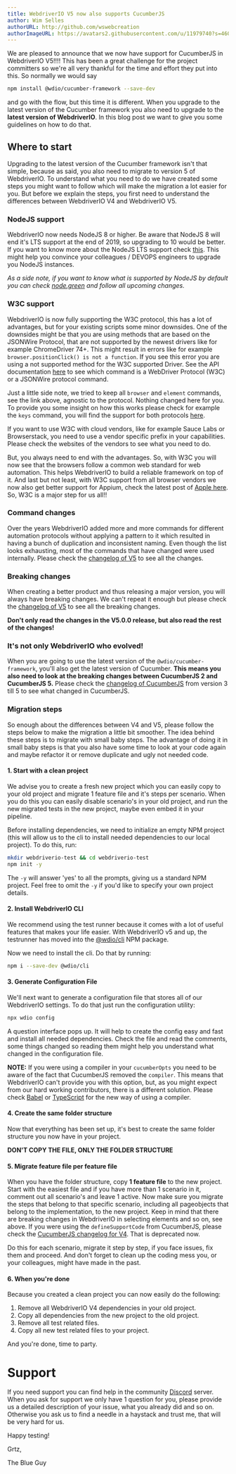 ```yaml
---
title: WebdriverIO V5 now also supports CucumberJS
author: Wim Selles
authorURL: http://github.com/wswebcreation
authorImageURL: https://avatars2.githubusercontent.com/u/11979740?s=460&v=4
---
```


We are pleased to announce that we now have support for CucumberJS in WebdriverIO V5!!!!
This has been a great challenge for the project committers so we're all very thankful for the time and effort they put into this.
So normally we would say

```sh
npm install @wdio/cucumber-framework --save-dev
```

and go with the flow, but this time it is different. When you upgrade to the latest version of the Cucumber framework you also need to upgrade to the **latest version of WebdriverIO**.
In this blog post we want to give you some guidelines on how to do that.

## Where to start
Upgrading to the latest version of the Cucumber framework isn't that simple, because as said, you also need to migrate to version 5 of WebdriverIO.
To understand what you need to do we have created some steps you might want to follow which will make the migration a lot easier for you.
But before we explain the steps, you first need to understand the differences between WebdriverIO V4 and WebdriverIO V5.

### NodeJS support
WebdriverIO now needs NodeJS 8 or higher. Be aware that NodeJS 8 will end it's LTS support at the end of 2019, so upgrading to 10 would be better.
If you want to know more about the NodeJS LTS support check [this](https://github.com/nodejs/Release). This might help you convince your colleagues / DEVOPS engineers to upgrade you NodeJS instances.

*As a side note, if you want to know what is supported by NodeJS by default you can check [node.green](https://node.green/) and follow all upcoming changes.*

### W3C support
WebdriverIO is now fully supporting the W3C protocol, this has a lot of advantages, but for your existing scripts some minor downsides.
One of the downsides might be that you are using methods that are based on the JSONWire Protocol, that are not supported by the newest drivers like for example ChromeDriver 74+.
This might result in errors like for example `browser.positionClick() is not a function`. If you see this error you are using a not supported method for the W3C supported Driver.
See the API documentation [here](https://webdriver.io/docs/api.html) to see which command is a WebDriver Protocol (W3C) or a JSONWire protocol command.

Just a little side note, we tried to keep all `browser` and `element` commands, see the link above, agnostic to the protocol. Nothing changed here for you.
To provide you some insight on how this works please check for example the `keys` command, you will find the support for both protocols [here](https://github.com/webdriverio/webdriverio/blob/main/packages/webdriverio/src/commands/browser/keys.js#L45-L50).

If you want to use W3C with cloud vendors, like for example Sauce Labs or Browserstack, you need to use a vendor specific prefix in your capabilities.
Please check the websites of the vendors to see what you need to do.

But, you always need to end with the advantages. So, with W3C you will now see that the browsers follow a common web standard for web automation.
This helps WebdriverIO to build a reliable framework on top of it. And last but not least, with W3C support from all browser vendors we now also get better support for Appium, check the latest post of [Apple here](https://webkit.org/blog/9395/webdriver-is-coming-to-safari-in-ios-13/).
So, W3C is a major step for us all!!

### Command changes
Over the years WebdriverIO added more and more commands for different automation protocols without applying a pattern to it which resulted in having a bunch of duplication and inconsistent naming.
Even though the list looks exhausting, most of the commands that have changed were used internally. Please check the [changelog of V5](https://github.com/webdriverio/webdriverio/blob/main/CHANGELOG.md#v500-2018-12-20) to see all the changes.

### Breaking changes
When creating a better product and thus releasing a major version, you will always have breaking changes. We can't repeat it enough but please check the [changelog of V5](https://github.com/webdriverio/webdriverio/blob/main/CHANGELOG.md#v500-2018-12-20) to see all the breaking changes.

**Don't only read the changes in the V5.0.0 release, but also read the rest of the changes!**

### It's not only WebdriverIO who evolved!
When you are going to use the latest version of the `@wdio/cucumber-framework`, you'll also get the latest version of Cucumber. **This means you also need to look at the breaking changes between CucumberJS 2 and CucumberJS 5.**
Please check the [changelog of CucumberJS](https://github.com/cucumber/cucumber-js/blob/master/CHANGELOG.md#300-2017-08-08) from version 3 till 5 to see what changed in CucumberJS.

### Migration steps
So enough about the differences between V4 and V5, please follow the steps below to make the migration a little bit smoother. The idea behind these steps is to migrate with small baby steps.
The advantage of doing it in small baby steps is that you also have some time to look at your code again and maybe refactor it or remove duplicate and ugly not needed code.

#### 1. Start with a clean project
We advise you to create a fresh new project which you can easily copy to your old project and migrate 1 feature file and it's steps per scenario.
When you do this you can easily disable scenario's in your old project, and run the new migrated tests in the new project, maybe even embed it in your pipeline.

Before installing dependencies, we need to initialize an empty NPM project (this will allow us to the cli to install needed dependencies to our local project).
To do this, run:

```sh
mkdir webdriverio-test && cd webdriverio-test
npm init -y
```

The `-y` will answer 'yes' to all the prompts, giving us a standard NPM project. Feel free to omit the `-y` if you'd like to specify your own project details.

#### 2. Install WebdriverIO CLI
We recommend using the test runner because it comes with a lot of useful features that makes your life easier. With WebdriverIO v5 and up, the testrunner has moved into the [@wdio/cli](https://www.npmjs.com/package/@wdio/cli) NPM package.

Now we need to install the cli. Do that by running:

```sh
npm i --save-dev @wdio/cli
```

#### 3. Generate Configuration File
We'll next want to generate a configuration file that stores all of our WebdriverIO settings. To do that just run the configuration utility:

```sh
npx wdio config
```

A question interface pops up. It will help to create the config easy and fast and install all needed dependencies.
Check the file and read the comments, some things changed so reading them might help you understand what changed in the configuration file.

**NOTE:**
If you were using a compiler in your `cucumberOpts` you need to be aware of the fact that CucumberJS removed the `compiler`. This means that WebdriverIO can't provide you with this option, but, as you might expect from our hard working contributors, there is a different solution.
Please check [Babel](https://webdriver.io/docs/babel.html) or [TypeScript](https://webdriver.io/docs/typescript.html) for the new way of using a compiler.

#### 4. Create the same folder structure
Now that everything has been set up, it's best to create the same folder structure you now have in your project.

**DON'T COPY THE FILE, ONLY THE FOLDER STRUCTURE**

#### 5. Migrate feature file per feature file
When you have the folder structure, copy **1 feature file** to the new project. Start with the easiest file and if you have more than 1 scenario in it, comment out all scenario's and leave 1 active.
Now make sure you migrate the steps that belong to that specific scenario, including all pageobjects that belong to the implementation, to the new project. Keep in mind that there are breaking changes in WebdriverIO in selecting elements and so on, see above.
If you were using the `defineSupportCode` from CucumberJS, please check the [CucumberJS changelog for V4](https://github.com/cucumber/cucumber-js/blob/master/CHANGELOG.md#400-2018-01-24). That is deprecated now.

Do this for each scenario, migrate it step by step, if you face issues, fix them and proceed. And don't forget to clean up the coding mess you, or your colleagues, might have made in the past.

#### 6. When you're done
Because you created a clean project you can now easily do the following:

1. Remove all WebdriverIO V4 dependencies in your old project.
2. Copy all dependencies from the new project to the old project.
3. Remove all test related files.
4. Copy all new test related files to your project.

And you're done, time to party.

# Support
If you need support you can find help in the community [Discord](https://discord.webdriver.io) server. When you ask for support we only have 1 question for you, please provide us a detailed description of your issue, what you already did and so on. Otherwise you ask us to find a needle in a haystack and trust me, that will be very hard for us.

Happy testing!

Grtz,

The Blue Guy
